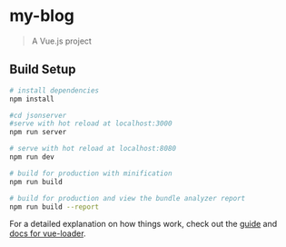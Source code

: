 # my-blog

> A Vue.js project

## Build Setup

``` bash
# install dependencies
npm install

#cd jsonserver 
#serve with hot reload at localhost:3000
npm run server

# serve with hot reload at localhost:8080
npm run dev

# build for production with minification
npm run build

# build for production and view the bundle analyzer report
npm run build --report
```

For a detailed explanation on how things work, check out the [guide](http://vuejs-templates.github.io/webpack/) and [docs for vue-loader](http://vuejs.github.io/vue-loader).
